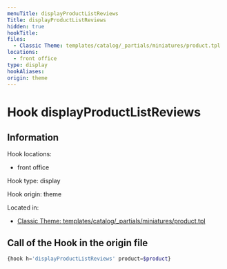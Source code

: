 ```yaml
---
menuTitle: displayProductListReviews
Title: displayProductListReviews
hidden: true
hookTitle: 
files:
  - Classic Theme: templates/catalog/_partials/miniatures/product.tpl
locations:
  - front office
type: display
hookAliases:
origin: theme
---
```


# Hook displayProductListReviews

## Information

Hook locations: 
  - front office

Hook type: display

Hook origin: theme

Located in: 
  - [Classic Theme: templates/catalog/_partials/miniatures/product.tpl](https://github.com/PrestaShop/classic-theme/blob/develop/templates/catalog/_partials/miniatures/product.tpl)

## Call of the Hook in the origin file

```php
{hook h='displayProductListReviews' product=$product}
```